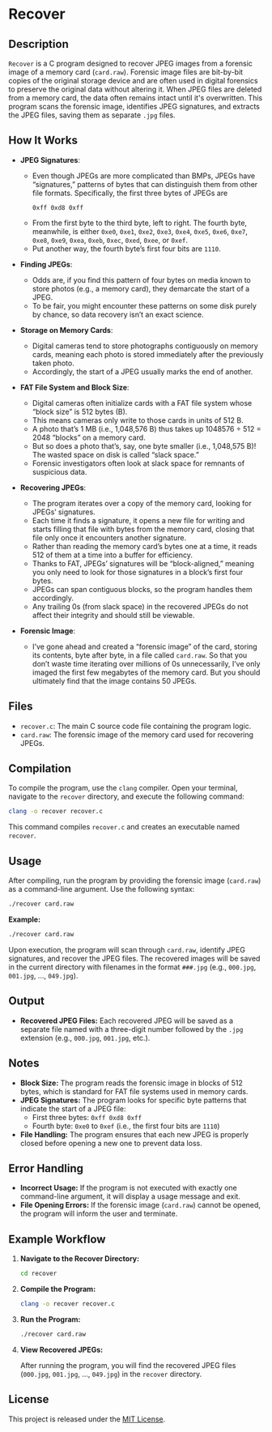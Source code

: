 
# Recover

## Description

`Recover` is a C program designed to recover JPEG images from a forensic image of a memory card (`card.raw`).
Forensic image files are bit-by-bit copies of the original storage device and are often used in digital forensics to preserve the original data without altering it.
 When JPEG files are deleted from a memory card, the data often remains intact until it's overwritten. This program scans the forensic image, identifies JPEG signatures, and extracts the JPEG files, saving them as separate `.jpg` files.

## How It Works

- **JPEG Signatures**:
  - Even though JPEGs are more complicated than BMPs, JPEGs have “signatures,” patterns of bytes that can distinguish them from other file formats. Specifically, the first three bytes of JPEGs are
    ```
    0xff 0xd8 0xff
    ```
  - From the first byte to the third byte, left to right. The fourth byte, meanwhile, is either `0xe0`, `0xe1`, `0xe2`, `0xe3`, `0xe4`, `0xe5`, `0xe6`, `0xe7`, `0xe8`, `0xe9`, `0xea`, `0xeb`, `0xec`, `0xed`, `0xee`, or `0xef`.
  - Put another way, the fourth byte’s first four bits are `1110`.

- **Finding JPEGs**:
  - Odds are, if you find this pattern of four bytes on media known to store photos (e.g., a memory card), they demarcate the start of a JPEG.
  - To be fair, you might encounter these patterns on some disk purely by chance, so data recovery isn’t an exact science.

- **Storage on Memory Cards**:
  - Digital cameras tend to store photographs contiguously on memory cards, meaning each photo is stored immediately after the previously taken photo.
  - Accordingly, the start of a JPEG usually marks the end of another.

- **FAT File System and Block Size**:
  - Digital cameras often initialize cards with a FAT file system whose “block size” is 512 bytes (B).
  - This means cameras only write to those cards in units of 512 B.
  - A photo that’s 1 MB (i.e., 1,048,576 B) thus takes up 1048576 ÷ 512 = 2048 “blocks” on a memory card.
  - But so does a photo that’s, say, one byte smaller (i.e., 1,048,575 B)! The wasted space on disk is called “slack space.”
  - Forensic investigators often look at slack space for remnants of suspicious data.

- **Recovering JPEGs**:
  - The program iterates over a copy of the memory card, looking for JPEGs’ signatures.
  - Each time it finds a signature, it opens a new file for writing and starts filling that file with bytes from the memory card, closing that file only once it encounters another signature.
  - Rather than reading the memory card’s bytes one at a time, it reads 512 of them at a time into a buffer for efficiency.
  - Thanks to FAT, JPEGs’ signatures will be “block-aligned,” meaning you only need to look for those signatures in a block’s first four bytes.
  - JPEGs can span contiguous blocks, so the program handles them accordingly.
  - Any trailing 0s (from slack space) in the recovered JPEGs do not affect their integrity and should still be viewable.

- **Forensic Image**:
  - I’ve gone ahead and created a “forensic image” of the card, storing its contents, byte after byte, in a file called `card.raw`. So that you don’t waste time iterating over millions of 0s unnecessarily, I’ve only imaged the first few megabytes of the memory card. But you should ultimately find that the image contains 50 JPEGs.

## Files

- `recover.c`: The main C source code file containing the program logic.
- `card.raw`: The forensic image of the memory card used for recovering JPEGs.

## Compilation

To compile the program, use the `clang` compiler. Open your terminal, navigate to the `recover` directory, and execute the following command:

```bash
clang -o recover recover.c
```

This command compiles `recover.c` and creates an executable named `recover`.

## Usage

After compiling, run the program by providing the forensic image (`card.raw`) as a command-line argument. Use the following syntax:

```bash
./recover card.raw
```

**Example:**

```bash
./recover card.raw
```

Upon execution, the program will scan through `card.raw`, identify JPEG signatures, and recover the JPEG files. The recovered images will be saved in the current directory with filenames in the format `###.jpg` (e.g., `000.jpg`, `001.jpg`, ..., `049.jpg`).

## Output

- **Recovered JPEG Files:** Each recovered JPEG will be saved as a separate file named with a three-digit number followed by the `.jpg` extension (e.g., `000.jpg`, `001.jpg`, etc.).

## Notes

- **Block Size:** The program reads the forensic image in blocks of 512 bytes, which is standard for FAT file systems used in memory cards.
- **JPEG Signatures:** The program looks for specific byte patterns that indicate the start of a JPEG file:
  - First three bytes: `0xff 0xd8 0xff`
  - Fourth byte: `0xe0` to `0xef` (i.e., the first four bits are `1110`)
- **File Handling:** The program ensures that each new JPEG is properly closed before opening a new one to prevent data loss.

## Error Handling

- **Incorrect Usage:** If the program is not executed with exactly one command-line argument, it will display a usage message and exit.
- **File Opening Errors:** If the forensic image (`card.raw`) cannot be opened, the program will inform the user and terminate.

## Example Workflow

1. **Navigate to the Recover Directory:**

   ```bash
   cd recover
   ```

2. **Compile the Program:**

   ```bash
   clang -o recover recover.c
   ```

3. **Run the Program:**

   ```bash
   ./recover card.raw
   ```

4. **View Recovered JPEGs:**

   After running the program, you will find the recovered JPEG files (`000.jpg`, `001.jpg`, ..., `049.jpg`) in the `recover` directory.

## License

This project is released under the [MIT License](https://opensource.org/licenses/MIT).
